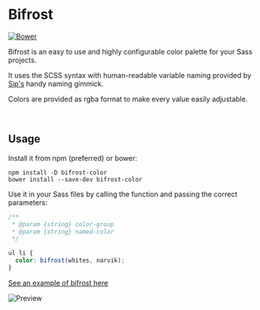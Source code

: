 # Bifrost

[![Bower](https://img.shields.io/bower/v/bifrost-color.svg)](https://github.com/thibmaek/Bifrost)

Bifrost is an easy to use and highly configurable color palette for your Sass projects.  

It uses the SCSS syntax with human-readable variable naming provided by [Sip's](http://theolabrothers.com) handy naming gimmick.

Colors are provided as rgba format to make every value easily adjustable.

<br>

## Usage

Install it from npm (preferred) or bower:

```shell
npm install -D bifrost-color
bower install --save-dev bifrost-color
```

Use it in your Sass files by calling the function and passing the correct
parameters:

```scss
/**
 * @param {string} color-group
 * @param {string} named-color
 */

ul li {
  color: bifrost(whites, narvik);
}
```

[See an example of bifrost here](http://codepen.io/thibmaek/pen/WvQoLg)

![Preview](http://imgur.com/hAoRiO2.png)
